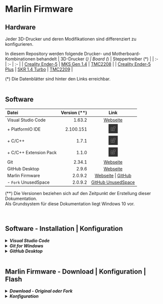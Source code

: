 # Marlin Firmware


## **Hardware**
Jeder 3D-Drucker und deren Modifikationen sind differenziert zu konfigurieren.

In diesem Repository werden folgende Drucker- und Motherboard-Kombinationen behandelt
| 3D-Drucker (*) | Board (*) | Steppertreiber (*) |
| :- | :- | :- |
| [Creality Ender-5](./datasheets/creality_ender-5/) | [MKS Gen 1.4](./datasheets/mks_gen_1.4/) | [TMC2208](./datasheets/tmc2208/) |
| [Creality Ender-5 Plus](./datasheets/creality_ender-5_plus/) | [SKR 1.4 Turbo](./datasheets/skr_1.4_turbo/) | [TMC2209](./datasheets/tmc2209/) |

(*) Die Datenblätter sind hinter den Links erreichbar.
<br><br>

## **Software**

| Datei | Version (**) | Link |
| :- | -: | :-: |
| Visual Studio Code | 1.63.2 | [Webseite](https://code.visualstudio.com/download) |
| + PlatformIO IDE | 2.100.151 | ![](sources/vscode_extensions_icon.jpg "VSCode-Tastenkombination <STRG+UMSCHALT+X>") |
| + C/C++ | 1.7.1 | ![](sources/vscode_extensions_icon.jpg "VSCode-Tastenkombination <STRG+UMSCHALT+X>") |
| + C/C++ Extension Pack | 1.1.0 | ![](sources/vscode_extensions_icon.jpg "VSCode-Tastenkombination <STRG+UMSCHALT+X>") |
| Git | 2.34.1 | [Webseite](https://git-scm.com/download/) |
| GitHub Desktop | 2.9.6 | [Webseite](https://desktop.github.com/) |
| Marlin Firmware | 2.0.9.2 | [Webseite](https://marlinfw.org/meta/download/) \| [GitHub](https://github.com/MarlinFirmware/Marlin) |
| - `Fork` UnusedSpace | 2.0.9.2 | [GitHub UnusedSpace](https://github.com/UnusedSpace/MarlinFw) |


(**) Die Versionen beziehen sich auf den Zeitpunkt der Erstellung dieser Dokumentation.
<br>Als Grundsystem für diese Dokumentation liegt Windows 10 vor.

<br>


## Software - Installation | Konfiguration
<details>
    <summary><b><i> Visual Studio Code </i></b></summary>

Die Grundinstallation erfolgt nach dem Download wie gewohnt. Nach dem ersten Start kann das Sprachpaket heruntergeladen und aktiviert werden.

Erforderliche Erweiterungen
- `PlatformIO IDE` (Erforderlicher Compiler für MarlinFirmware)
- `C/C++` (Genutzte Programmiersprache der MarlinFirmware)
- `C/C++` Extension Pack (Diverse nützliche Erweiterungen der Programmiersprache)

</details>


<details>
    <summary><b><i> Git for Windows </i></b></summary>

Die Installation erfordert einige Voreinstellungen, welche sich nach den Gewohnheiten und genutzten Sub-Programmen des jeweiligen Nutzers orientiert.

Optionale Voreinstellungen
- Default Editor used by Git *->* Use Visual Studio Code as Git's default Editor
- Name of the initial branch in new repositories *->* Let Git decide
- PATH Environment *->* Git from the command line and also from 3rd-party software
- SSH executable *->* Use external OpenSSH
- HTTPS transport backend *->* Use the native Windows Secure Channel library
- Line ending conversions *->* Checkout Windows-style, commit Unix-style line endings
- Terminal emulator to use with Git Bash *->* Use Windows' default console window
- Default behaviour of \`git pull` *->* Default (fast-forward or merge)
- Credential helper *->* Git Credential Manager
- Extra Options *->* Enable file system caching

</details>


<details>
    <summary><b><i> GitHub Desktop </i></b></summary>

Die Grundinstallation erfolgt nach dem Download wie gewohnt. Ein GitHub-Account ist für den weiteren Verlauf erforderlich.

</details>

<br>

## Marlin Firmware - Download | Konfiguration | Flash
<details>
    <summary><b><i> Download - Original oder Fork </i></b></summary>

Mittels `GitHub Desktop`, dem Punkt `Clone a repository from the Internet...` und die Eingabe der GitHub-Webadresse `https://github.com/MarlinFirmware/Marlin` kann das Original-Repository ge`Clone`d werden.

Die GitHub-Webadresse des hier behandelteten `Fork`s lautet `https://github.com/UnusedSpace/MarlinFw`.

Nachdem das entsprechende Repository heruntergeladen wurde, kann es mit `Open in Visual Studio Code` bearbeitet werden.

</details>

<details>
    <summary><b><i> Konfiguration </i></b></summary>

   *   <details>
        
       <summary><b> root/platformio.ini </b></summary>

        Um die Firmware für den Chipsatz des Motherboards zu kompilieren, benötigt *PlatformIO* die entsprechenden Informationen. Die Bezeichnung ist dem Datenblatt des jeweiligen Motherboards zu entnehmen.

        ![root/platformio.ini - screenshot chipset](sources/platformio_ini_screenshot_chipset.jpg "Dateipfad: root/platformio.ini")

        | Motherboard | Chipsatz |
        | :- | :- |
        | MKS Gen 1.4 | mega2560 |
        | SKR 1.4 Turbo | LPC1769 |

       </details>

   *   <details>

       <summary><b> root/Marlin/Configuration.h </b></summary>

        In der Datei ***Configuration.h*** wird die generelle Grundkonfiguration vorgenommen. In diesem Setup wird kein Display eingesetzt! Erforderliche und optionale Einstellungen sind als solche gekennzeichnet.

        *   <details>
            
            <summary> <i> Optional </i>- STRING_CONFIG_H_AUTHOR </summary>

            `Description in progress...`

            > Original
            > ```
            > #define STRING_CONFIG_H_AUTHOR "(none, default config)" // Who made the changes.

            > MKS Gen 1.4 | SKR 1.4 Turbo
            > ```
            > #define STRING_CONFIG_H_AUTHOR "(UnusedSpace | MarlinFw <VERSION>)" // Who made the changes.

            </details>

        *   <details>
            
            <summary> <i> Optional </i>- SHOW_BOOTSCREEN </summary>

            `Description in progress...`

            > Original
            > ```
            > #define SHOW_BOOTSCREEN

            > MKS Gen 1.4 | SKR 1.4 Turbo
            > ```
            > //#define SHOW_BOOTSCREEN
            
            </details>

        *   <details>
            
            <summary> <i> Erforderlich </i>- SERIAL_PORT </summary>

            `Description in progress...`

            > Original
            > ```
            > #define SERIAL_PORT 0

            > MKS Gen 1.4
            > ```
            > #define SERIAL_PORT 0

            > SKR 1.4 Turbo
            > ```
            > #define SERIAL_PORT -1
            
            </details>

        *   <details>
            
            <summary> <i> Erforderlich </i>- BAUDRATE </summary>

            `Description in progress...`

            > Original
            > ```
            > #define BAUDRATE 250000

            > MKS Gen 1.4 | SKR 1.4 Turbo
            > ```
            > #define BAUDRATE 115200
            
            </details>

        *   <details>
            
            <summary> <i> Erforderlich </i>- MOTHERBOARD </summary>

            `Description in progress...`

            > Original
            > ```
            > #define MOTHERBOARD BOARD_RAMPS_14_EFB

            > MKS Gen 1.4
            > ```
            > #define MOTHERBOARD BOARD_MKS_GEN_13

            > SKR 1.4 Turbo
            > ```
            > #define MOTHERBOARD BOARD_BTT_SKR_V1_4_TURBO
            
            </details>

        *   <details>
            
            <summary> <i> Optional </i>- CUSTOM_MACHINE_NAME </summary>

            `Description in progress...`

            > Original
            > ```
            > //#define CUSTOM_MACHINE_NAME "3D Printer"

            > MKS Gen 1.4
            > ```
            > #define CUSTOM_MACHINE_NAME "Creality Ender-5"

            > SKR 1.4 Turbo
            > ```
            > #define CUSTOM_MACHINE_NAME "Creality Ender-5 Plus"
            
            </details>

        *   <details>
            
            <summary> <i> Erforderlich </i>- TEMP_SENSOR_BED </summary>

            `Description in progress...`

            > Original
            > ```
            > #define TEMP_SENSOR_BED 0

            > MKS Gen 1.4 | SKR 1.4 Turbo
            > ```
            > #define TEMP_SENSOR_BED 1
            
            </details>

        *   <details>
            <summary> <i> Optional </i>- PID_PARAMS_PER_HOTEND </summary>

            `Description in progress...`

            > Original
            > ```
            > #if ENABLED(PIDTEMP)
            >   //#define PID_EDIT_MENU         // Add PID editing to the "Advanced Settings" menu. (~700 bytes of PROGMEM)
            >   //#define PID_AUTOTUNE_MENU     // Add PID auto-tuning to the "Advanced Settings" menu. (~250 bytes of PROGMEM)
            >   //#define PID_PARAMS_PER_HOTEND // Uses separate PID parameters for each extruder (useful for mismatched extruders)
            >                                   // Set/get with gcode: M301 E[extruder number, 0-2]
            >
            >   #if ENABLED(PID_PARAMS_PER_HOTEND)
            >     // Specify up to one value per hotend here, according to your setup.
            >     // If there are fewer values, the last one applies to the remaining hotends.
            >     #define DEFAULT_Kp_LIST {  22.20,  22.20 }
            >     #define DEFAULT_Ki_LIST {   1.08,   1.08 }
            >     #define DEFAULT_Kd_LIST { 114.00, 114.00 }
            >   #else
            >     #define DEFAULT_Kp  22.20
            >     #define DEFAULT_Ki   1.08
            >     #define DEFAULT_Kd 114.00
            >   #endif
            > #endif // PIDTEMP

            > MKS Gen 1.4
            > ```
            > #if ENABLED(PIDTEMP)
            >   //#define PID_EDIT_MENU         // Add PID editing to the "Advanced Settings" menu. (~700 bytes of PROGMEM)
            >   //#define PID_AUTOTUNE_MENU     // Add PID auto-tuning to the "Advanced Settings" menu. (~250 bytes of PROGMEM)
            >   //#define PID_PARAMS_PER_HOTEND // Uses separate PID parameters for each extruder (useful for mismatched extruders)
            >                                   // Set/get with gcode: M301 E[extruder number, 0-2]
            >
            >   #if ENABLED(PID_PARAMS_PER_HOTEND)
            >     // Specify up to one value per hotend here, according to your setup.
            >     // If there are fewer values, the last one applies to the remaining hotends.
            >     #define DEFAULT_Kp_LIST {  22.20,  22.20 }
            >     #define DEFAULT_Ki_LIST {   1.08,   1.08 }
            >     #define DEFAULT_Kd_LIST { 114.00, 114.00 }
            >   #else
            >     #define DEFAULT_Kp  30.50
            >     #define DEFAULT_Ki   3.92
            >     #define DEFAULT_Kd  59.34
            >   #endif
            > #endif // PIDTEMP

            > SKR 1.4 Turbo - Drucker 1
            > ```
            > #if ENABLED(PIDTEMP)
            >   //#define PID_EDIT_MENU         // Add PID editing to the "Advanced Settings" menu. (~700 bytes of PROGMEM)
            >   //#define PID_AUTOTUNE_MENU     // Add PID auto-tuning to the "Advanced Settings" menu. (~250 bytes of PROGMEM)
            >   //#define PID_PARAMS_PER_HOTEND // Uses separate PID parameters for each extruder (useful for mismatched extruders)
            >                                   // Set/get with gcode: M301 E[extruder number, 0-2]
            >
            >   #if ENABLED(PID_PARAMS_PER_HOTEND)
            >     // Specify up to one value per hotend here, according to your setup.
            >     // If there are fewer values, the last one applies to the remaining hotends.
            >     #define DEFAULT_Kp_LIST {  22.20,  22.20 }
            >     #define DEFAULT_Ki_LIST {   1.08,   1.08 }
            >     #define DEFAULT_Kd_LIST { 114.00, 114.00 }
            >   #else
            >     #define DEFAULT_Kp  28.08
            >     #define DEFAULT_Ki   2.79
            >     #define DEFAULT_Kd  70.67
            >   #endif
            > #endif // PIDTEMP
            
            > SKR 1.4 Turbo - Drucker 2
            > ```
            > #if ENABLED(PIDTEMP)
            >   //#define PID_EDIT_MENU         // Add PID editing to the "Advanced Settings" menu. (~700 bytes of PROGMEM)
            >   //#define PID_AUTOTUNE_MENU     // Add PID auto-tuning to the "Advanced Settings" menu. (~250 bytes of PROGMEM)
            >   //#define PID_PARAMS_PER_HOTEND // Uses separate PID parameters for each extruder (useful for mismatched extruders)
            >                                   // Set/get with gcode: M301 E[extruder number, 0-2]
            >
            >   #if ENABLED(PID_PARAMS_PER_HOTEND)
            >     // Specify up to one value per hotend here, according to your setup.
            >     // If there are fewer values, the last one applies to the remaining hotends.
            >     #define DEFAULT_Kp_LIST {  22.20,  22.20 }
            >     #define DEFAULT_Ki_LIST {   1.08,   1.08 }
            >     #define DEFAULT_Kd_LIST { 114.00, 114.00 }
            >   #else
            >     #define DEFAULT_Kp  30.56
            >     #define DEFAULT_Ki   3.08
            >     #define DEFAULT_Kd  75.82
            >   #endif
            > #endif // PIDTEMP

            > SKR 1.4 Turbo - Drucker 3
            > ```
            > #if ENABLED(PIDTEMP)
            >   //#define PID_EDIT_MENU         // Add PID editing to the "Advanced Settings" menu. (~700 bytes of PROGMEM)
            >   //#define PID_AUTOTUNE_MENU     // Add PID auto-tuning to the "Advanced Settings" menu. (~250 bytes of PROGMEM)
            >   //#define PID_PARAMS_PER_HOTEND // Uses separate PID parameters for each extruder (useful for mismatched extruders)
            >                                   // Set/get with gcode: M301 E[extruder number, 0-2]
            >
            >   #if ENABLED(PID_PARAMS_PER_HOTEND)
            >     // Specify up to one value per hotend here, according to your setup.
            >     // If there are fewer values, the last one applies to the remaining hotends.
            >     #define DEFAULT_Kp_LIST {  22.20,  22.20 }
            >     #define DEFAULT_Ki_LIST {   1.08,   1.08 }
            >     #define DEFAULT_Kd_LIST { 114.00, 114.00 }
            >   #else
            >     #define DEFAULT_Kp  27.11
            >     #define DEFAULT_Ki   2.62
            >     #define DEFAULT_Kd  70.12
            >   #endif
            > #endif // PIDTEMP

            </details>

        *   <details>
            
            <summary> <i> Erforderlich </i>- PIDTEMPBED </summary>

            `Description in progress...`

            > Original
            > ```
            > //#define PIDTEMPBED

            > MKS Gen 1.4 | SKR 1.4 Turbo
            > ```
            > #define PIDTEMPBED
            
            </details>

        *   <details>
            <summary> <i> Optional </i>- PIDTEMPBED </summary>

            `Description in progress...`

            > Original
            > ```
            > #if ENABLED(PIDTEMPBED)
            >   //#define MIN_BED_POWER 0
            >   //#define PID_BED_DEBUG // Sends debug data to the serial port.
            >
            >   // 120V 250W silicone heater into 4mm borosilicate (MendelMax 1.5+)
            >   // from FOPDT model - kp=.39 Tp=405 Tdead=66, Tc set to 79.2, aggressive factor of .15 (vs .1, 1, 10)
            >   #define DEFAULT_bedKp  65.17
            >   #define DEFAULT_bedKi  12.05
            >   #define DEFAULT_bedKd 234.92
            >
            >   // FIND YOUR OWN: "M303 E-1 C8 S90" to run autotune on the bed at 90 degreesC for 8 cycles.
            > #endif // PIDTEMPBED

            > MKS Gen 1.4
            > ```
            > #if ENABLED(PIDTEMPBED)
            >   //#define MIN_BED_POWER 0
            >   //#define PID_BED_DEBUG // Sends debug data to the serial port.
            >
            >   // 120V 250W silicone heater into 4mm borosilicate (MendelMax 1.5+)
            >   // from FOPDT model - kp=.39 Tp=405 Tdead=66, Tc set to 79.2, aggressive factor of .15 (vs .1, 1, 10)
            >   #define DEFAULT_bedKp  53.72
            >   #define DEFAULT_bedKi  10.09
            >   #define DEFAULT_bedKd 190.72
            >
            >   // FIND YOUR OWN: "M303 E-1 C8 S90" to run autotune on the bed at 90 degreesC for 8 cycles.
            > #endif // PIDTEMPBED

            > SKR 1.4 Turbo - Drucker 1
            > ```
            > #if ENABLED(PIDTEMPBED)
            >   //#define MIN_BED_POWER 0
            >   //#define PID_BED_DEBUG // Sends debug data to the serial port.
            >
            >   // 120V 250W silicone heater into 4mm borosilicate (MendelMax 1.5+)
            >   // from FOPDT model - kp=.39 Tp=405 Tdead=66, Tc set to 79.2, aggressive factor of .15 (vs .1, 1, 10)
            >   #define DEFAULT_bedKp 119.40
            >   #define DEFAULT_bedKi  10.21
            >   #define DEFAULT_bedKd 930.67
            >
            >   // FIND YOUR OWN: "M303 E-1 C8 S90" to run autotune on the bed at 90 degreesC for 8 cycles.
            > #endif // PIDTEMPBED
            
            > SKR 1.4 Turbo - Drucker 2
            > ```
            > #if ENABLED(PIDTEMPBED)
            >   //#define MIN_BED_POWER 0
            >   //#define PID_BED_DEBUG // Sends debug data to the serial port.
            >
            >   // 120V 250W silicone heater into 4mm borosilicate (MendelMax 1.5+)
            >   // from FOPDT model - kp=.39 Tp=405 Tdead=66, Tc set to 79.2, aggressive factor of .15 (vs .1, 1, 10)
            >   #define DEFAULT_bedKp 109.47
            >   #define DEFAULT_bedKi   9.23
            >   #define DEFAULT_bedKd 866.09
            >
            >   // FIND YOUR OWN: "M303 E-1 C8 S90" to run autotune on the bed at 90 degreesC for 8 cycles.
            > #endif // PIDTEMPBED

            > SKR 1.4 Turbo - Drucker 3
            > ```
            > #if ENABLED(PIDTEMPBED)
            >   //#define MIN_BED_POWER 0
            >   //#define PID_BED_DEBUG // Sends debug data to the serial port.
            >
            >   // 120V 250W silicone heater into 4mm borosilicate (MendelMax 1.5+)
            >   // from FOPDT model - kp=.39 Tp=405 Tdead=66, Tc set to 79.2, aggressive factor of .15 (vs .1, 1, 10)
            >   #define DEFAULT_bedKp 132.86
            >   #define DEFAULT_bedKi  12.09
            >   #define DEFAULT_bedKd 973.49
            >
            >   // FIND YOUR OWN: "M303 E-1 C8 S90" to run autotune on the bed at 90 degreesC for 8 cycles.
            > #endif // PIDTEMPBED

            </details>

        *   <details>
            
            <summary> <i> Erforderlich </i>- Endstop Settings </summary>

            `Description in progress...`

            > Original
            > ```
            > // Specify here all the endstop connectors that are connected to any endstop or probe.
            > // Almost all printers will be using one per axis. Probes will use one or more of the
            > // extra connectors. Leave undefined any used for non-endstop and non-probe purposes.
            > #define USE_XMIN_PLUG
            > #define USE_YMIN_PLUG
            > #define USE_ZMIN_PLUG
            > //#define USE_IMIN_PLUG
            > //#define USE_JMIN_PLUG
            > //#define USE_KMIN_PLUG
            > //#define USE_XMAX_PLUG
            > //#define USE_YMAX_PLUG
            > //#define USE_ZMAX_PLUG
            > //#define USE_IMAX_PLUG
            > //#define USE_JMAX_PLUG
            > //#define USE_KMAX_PLUG

            > MKS Gen 1.4 | SKR 1.4 Turbo
            > ```
            > // Specify here all the endstop connectors that are connected to any endstop or probe.
            > // Almost all printers will be using one per axis. Probes will use one or more of the
            > // extra connectors. Leave undefined any used for non-endstop and non-probe purposes.
            > //#define USE_XMIN_PLUG
            > //#define USE_YMIN_PLUG
            > #define USE_ZMIN_PLUG
            > //#define USE_IMIN_PLUG
            > //#define USE_JMIN_PLUG
            > //#define USE_KMIN_PLUG
            > #define USE_XMAX_PLUG
            > #define USE_YMAX_PLUG
            > //#define USE_ZMAX_PLUG
            > //#define USE_IMAX_PLUG
            > //#define USE_JMAX_PLUG
            > //#define USE_KMAX_PLUG
            
            </details>

        *   <details>
            
            <summary> <i> Erforderlich </i>- Stepper Drivers </summary>

            `Description in progress...`

            > Original
            > ```
            > #define X_DRIVER_TYPE  A4988
            > #define Y_DRIVER_TYPE  A4988
            > #define Z_DRIVER_TYPE  A4988
            > //#define X2_DRIVER_TYPE A4988
            > //#define Y2_DRIVER_TYPE A4988
            > //#define Z2_DRIVER_TYPE A4988
            > //#define Z3_DRIVER_TYPE A4988
            > //#define Z4_DRIVER_TYPE A4988
            > //#define I_DRIVER_TYPE  A4988
            > //#define J_DRIVER_TYPE  A4988
            > //#define K_DRIVER_TYPE  A4988
            > #define E0_DRIVER_TYPE A4988
            > //#define E1_DRIVER_TYPE A4988
            > //#define E2_DRIVER_TYPE A4988
            > //#define E3_DRIVER_TYPE A4988
            > //#define E4_DRIVER_TYPE A4988
            > //#define E5_DRIVER_TYPE A4988
            > //#define E6_DRIVER_TYPE A4988
            > //#define E7_DRIVER_TYPE A4988

            > MKS Gen 1.4
            > ```
            > #define X_DRIVER_TYPE  TMC2208
            > #define Y_DRIVER_TYPE  TMC2208
            > #define Z_DRIVER_TYPE  TMC2208
            > //#define X2_DRIVER_TYPE A4988
            > //#define Y2_DRIVER_TYPE A4988
            > //#define Z2_DRIVER_TYPE A4988
            > //#define Z3_DRIVER_TYPE A4988
            > //#define Z4_DRIVER_TYPE A4988
            > //#define I_DRIVER_TYPE  A4988
            > //#define J_DRIVER_TYPE  A4988
            > //#define K_DRIVER_TYPE  A4988
            > #define E0_DRIVER_TYPE TMC2208
            > //#define E1_DRIVER_TYPE A4988
            > //#define E2_DRIVER_TYPE A4988
            > //#define E3_DRIVER_TYPE A4988
            > //#define E4_DRIVER_TYPE A4988
            > //#define E5_DRIVER_TYPE A4988
            > //#define E6_DRIVER_TYPE A4988
            > //#define E7_DRIVER_TYPE A4988

            > SKR 1.4 Turbo
            > ```
            > #define X_DRIVER_TYPE  TMC2209
            > #define Y_DRIVER_TYPE  TMC2209
            > #define Z_DRIVER_TYPE  TMC2209
            > //#define X2_DRIVER_TYPE A4988
            > //#define Y2_DRIVER_TYPE A4988
            > //#define Z2_DRIVER_TYPE A4988
            > //#define Z3_DRIVER_TYPE A4988
            > //#define Z4_DRIVER_TYPE A4988
            > //#define I_DRIVER_TYPE  A4988
            > //#define J_DRIVER_TYPE  A4988
            > //#define K_DRIVER_TYPE  A4988
            > #define E0_DRIVER_TYPE TMC2209
            > //#define E1_DRIVER_TYPE A4988
            > //#define E2_DRIVER_TYPE A4988
            > //#define E3_DRIVER_TYPE A4988
            > //#define E4_DRIVER_TYPE A4988
            > //#define E5_DRIVER_TYPE A4988
            > //#define E6_DRIVER_TYPE A4988
            > //#define E7_DRIVER_TYPE A4988
            
            </details>

        *   <details>
            
            <summary> <i> Erforderlich </i>- DEFAULT_AXIS_STEPS_PER_UNIT </summary>

            `Description in progress...`

            > Original
            > ```
            > #define DEFAULT_AXIS_STEPS_PER_UNIT   { 80, 80, 400, 500 }

            > MKS Gen 1.4
            > ```
            > #define DEFAULT_AXIS_STEPS_PER_UNIT   { 80, 80, 400, 137.97 }

            > SKR 1.4 Turbo
            > ```
            > #define DEFAULT_AXIS_STEPS_PER_UNIT   { 40, 40, 400, 68.29 }
            
            </details>

        *   <details>
            
            <summary> <i> Erforderlich </i>- DEFAULT_MAX_ACCELERATION </summary>

            `Description in progress...`

            > Original
            > ```
            > #define DEFAULT_MAX_ACCELERATION      { 3000, 3000, 100, 10000 }

            > MKS Gen 1.4 | SKR 1.4 Turbo
            > ```
            > #define DEFAULT_MAX_ACCELERATION      { 500, 500, 100, 5000 }
            
            </details>

        *   <details>
            
            <summary> <i> Erforderlich </i>- DEFAULT_ACCELERATION </summary>

            `Description in progress...`

            > Original
            > ```
            > #define DEFAULT_ACCELERATION          3000    // X, Y, Z and E acceleration for printing moves
            > #define DEFAULT_RETRACT_ACCELERATION  3000    // E acceleration for retracts
            > #define DEFAULT_TRAVEL_ACCELERATION   3000    // X, Y, Z acceleration for travel (non printing) moves

            > MKS Gen 1.4 | SKR 1.4 Turbo
            > ```
            > #define DEFAULT_ACCELERATION          500  // X, Y, Z and E acceleration for printing moves
            > #define DEFAULT_RETRACT_ACCELERATION  500  // E acceleration for retracts
            > #define DEFAULT_TRAVEL_ACCELERATION   500  // X, Y, Z acceleration for travel (non printing) moves
            
            </details>

        *   <details>
            
            <summary> <i> Erforderlich </i>- Z_MIN_PROBE_USES_Z_MIN_ENDSTOP_PIN </summary>

            `Description in progress...`

            > Original
            > ```
            > #define Z_MIN_PROBE_USES_Z_MIN_ENDSTOP_PIN

            > SKR 1.4 Turbo
            > ```
            > //#define Z_MIN_PROBE_USES_Z_MIN_ENDSTOP_PIN
            
            </details>

        *   <details>
            
            <summary> <i> Erforderlich </i>- Z_MIN_PROBE_PIN </summary>

            `Description in progress...`

            > Original
            > ```
            > //#define Z_MIN_PROBE_PIN 32 // Pin 32 is the RAMPS default

            > SKR 1.4 Turbo
            > ```
            > #define Z_MIN_PROBE_PIN P0_10 // Pin 32 is the RAMPS default
            
            </details>

        *   <details>
            
            <summary> <i> Erforderlich </i>- BLTOUCH </summary>

            `Description in progress...`

            > Original
            > ```
            > //#define BLTOUCH

            > MKS Gen 1.4 | SKR 1.4 Turbo
            > ```
            > #define BLTOUCH
            
            </details>

        *   <details>
            
            <summary> <i> Erforderlich </i>- NOZZLE_TO_PROBE_OFFSET </summary>

            `Description in progress...`

            > Original
            > ```
            > #define NOZZLE_TO_PROBE_OFFSET { 10, 10, 0 }

            > MKS Gen 1.4
            > ```
            > #define NOZZLE_TO_PROBE_OFFSET { -50.0, -10.0, 0 }

            > SKR 1.4 Turbo
            > ```
            > #define NOZZLE_TO_PROBE_OFFSET { -44.0, -5.0, 0 }
            
            </details>

        *   <details>
            
            <summary> <i> Erforderlich </i>- Stepper direction </summary>

            `Description in progress...`

            > Original
            > ```
            > // Invert the stepper direction. Change (or reverse the motor connector) if an axis goes the wrong way.
            > #define INVERT_X_DIR false
            > #define INVERT_Y_DIR true
            > #define INVERT_Z_DIR false
            > //#define INVERT_I_DIR false
            > //#define INVERT_J_DIR false
            > //#define INVERT_K_DIR false
            >
            > // @section extruder
            >
            > // For direct drive extruder v9 set to true, for geared extruder set to false.
            > #define INVERT_E0_DIR false
            > #define INVERT_E1_DIR false
            > #define INVERT_E2_DIR false
            > #define INVERT_E3_DIR false
            > #define INVERT_E4_DIR false
            > #define INVERT_E5_DIR false
            > #define INVERT_E6_DIR false
            > #define INVERT_E7_DIR false

            > MKS Gen 1.4
            > ```
            > // Invert the stepper direction. Change (or reverse the motor connector) if an axis goes the wrong way.
            > #define INVERT_X_DIR false
            > #define INVERT_Y_DIR false
            > #define INVERT_Z_DIR false
            > //#define INVERT_I_DIR false
            > //#define INVERT_J_DIR false
            > //#define INVERT_K_DIR false
            >
            > // @section extruder
            >
            > // For direct drive extruder v9 set to true, for geared extruder set to false.
            > #define INVERT_E0_DIR true
            > #define INVERT_E1_DIR false
            > #define INVERT_E2_DIR false
            > #define INVERT_E3_DIR false
            > #define INVERT_E4_DIR false
            > #define INVERT_E5_DIR false
            > #define INVERT_E6_DIR false
            > #define INVERT_E7_DIR false

            > SKR 1.4 Turbo
            > ```
            > // Invert the stepper direction. Change (or reverse the motor connector) if an axis goes the wrong way.
            > #define INVERT_X_DIR true
            > #define INVERT_Y_DIR true
            > #define INVERT_Z_DIR true
            > //#define INVERT_I_DIR false
            > //#define INVERT_J_DIR false
            > //#define INVERT_K_DIR false
            >
            > // @section extruder
            >
            > // For direct drive extruder v9 set to true, for geared extruder set to false.
            > #define INVERT_E0_DIR true
            > #define INVERT_E1_DIR false
            > #define INVERT_E2_DIR false
            > #define INVERT_E3_DIR false
            > #define INVERT_E4_DIR false
            > #define INVERT_E5_DIR false
            > #define INVERT_E6_DIR false
            > #define INVERT_E7_DIR false
            
            </details>

        *   <details>
            
            <summary> <i> Erforderlich </i>- Homing </summary>

            `Description in progress...`

            > Original
            > ```
            > //#define NO_MOTION_BEFORE_HOMING // Inhibit movement until all axes have been homed. Also enable HOME_AFTER_DEACTIVATE for extra safety.
            > //#define HOME_AFTER_DEACTIVATE   // Require rehoming after steppers are deactivated. Also enable NO_MOTION_BEFORE_HOMING for extra safety.

            > MKS Gen 1.4 | SKR 1.4 Turbo
            > ```
            > #define NO_MOTION_BEFORE_HOMING // Inhibit movement until all axes have been homed. Also enable HOME_AFTER_DEACTIVATE for extra safety.
            > #define HOME_AFTER_DEACTIVATE   // Require rehoming after steppers are deactivated. Also enable NO_MOTION_BEFORE_HOMING for extra safety.
            
            </details>

        *   <details>
            
            <summary> <i> Erforderlich </i>- Z_HOMING_HEIGHT </summary>

            `Description in progress...`

            > Original
            > ```
            > //#define Z_HOMING_HEIGHT  4        // (mm) Minimal Z height before homing (G28) for Z clearance above the bed, clamps, ...

            > MKS Gen 1.4 | SKR 1.4 Turbo
            > ```
            > #define Z_HOMING_HEIGHT  4        // (mm) Minimal Z height before homing (G28) for Z clearance above the bed, clamps, ...
            
            </details>

        *   <details>
            
            <summary> <i> Erforderlich </i>- Endstops direction </summary>

            `Description in progress...`

            > Original
            > ```
            > // Direction of endstops when homing; 1=MAX, -1=MIN
            > // :[-1,1]
            > #define X_HOME_DIR -1
            > #define Y_HOME_DIR -1
            > #define Z_HOME_DIR -1
            > //#define I_HOME_DIR -1
            > //#define J_HOME_DIR -1
            > //#define K_HOME_DIR -1

            > MKS Gen 1.4 | SKR 1.4 Turbo
            > ```
            > // Direction of endstops when homing; 1=MAX, -1=MIN
            > // :[-1,1]
            > #define X_HOME_DIR  1
            > #define Y_HOME_DIR  1
            > #define Z_HOME_DIR -1
            > //#define I_HOME_DIR -1
            > //#define J_HOME_DIR -1
            > //#define K_HOME_DIR -1
            
            </details>

        *   <details>
            
            <summary> <i> Erforderlich </i>- BED_SIZE </summary>

            `Description in progress...`

            > Original
            > ```
            > // The size of the printable area
            > #define X_BED_SIZE 200
            > #define Y_BED_SIZE 200

            > MKS Gen 1.4
            > ```
            > // The size of the printable area
            > #define X_BED_SIZE 235
            > #define Y_BED_SIZE 230
            
            > SKR 1.4 Turbo
            > ```
            > // The size of the printable area
            > #define X_BED_SIZE 365
            > #define Y_BED_SIZE 369

            </details>

        *   <details>
            
            <summary> <i> Erforderlich </i>- Z_MAX_POS </summary>

            `Description in progress...`

            > Original
            > ```
            > #define Z_MAX_POS 200

            > MKS Gen 1.4
            > ```
            > #define Z_MAX_POS 300
            
            > SKR 1.4 Turbo
            > ```
            > #define Z_MAX_POS 400

            </details>

        *   <details>
            
            <summary> <i> Erforderlich </i>- MIN_SOFTWARE_ENDSTOPS </summary>

            `Description in progress...`

            > Original
            > ```
            > // Min software endstops constrain movement within minimum coordinate bounds
            > #define MIN_SOFTWARE_ENDSTOPS
            > #if ENABLED(MIN_SOFTWARE_ENDSTOPS)
            >   #define MIN_SOFTWARE_ENDSTOP_X
            >   #define MIN_SOFTWARE_ENDSTOP_Y
            >   #define MIN_SOFTWARE_ENDSTOP_Z
            >   #define MIN_SOFTWARE_ENDSTOP_I
            >   #define MIN_SOFTWARE_ENDSTOP_J
            >   #define MIN_SOFTWARE_ENDSTOP_K
            > #endif

            > MKS Gen 1.4 | SKR 1.4 Turbo
            > ```
            > // Min software endstops constrain movement within minimum coordinate bounds
            > #define MIN_SOFTWARE_ENDSTOPS
            > #if ENABLED(MIN_SOFTWARE_ENDSTOPS)
            >   #define MIN_SOFTWARE_ENDSTOP_X
            >   #define MIN_SOFTWARE_ENDSTOP_Y
            >   //#define MIN_SOFTWARE_ENDSTOP_Z
            >   #define MIN_SOFTWARE_ENDSTOP_I
            >   #define MIN_SOFTWARE_ENDSTOP_J
            >   #define MIN_SOFTWARE_ENDSTOP_K
            > #endif
            
            </details>

        *   <details>
            
            <summary> <i> Erforderlich </i>- AUTO_BED_LEVELING_BILINEAR </summary>

            `Description in progress...`

            > Original
            > ```
            > //#define AUTO_BED_LEVELING_BILINEAR

            > MKS Gen 1.4 | SKR 1.4 Turbo
            > ```
            > #define AUTO_BED_LEVELING_BILINEAR
            
            </details>

        *   <details>
            
            <summary> <i> Erforderlich </i>- PREHEAT_BEFORE_LEVELING </summary>

            `Description in progress...`

            > Original
            > ```
            > /**
            > * Auto-leveling needs preheating
            > */
            > #define PREHEAT_BEFORE_LEVELING
            > #if ENABLED(PREHEAT_BEFORE_LEVELING)
            >   #define LEVELING_NOZZLE_TEMP 120   // (°C) Only applies to E0 at this time
            >   #define LEVELING_BED_TEMP     50
            > #endif

            > MKS Gen 1.4 | SKR 1.4 Turbo
            > ```
            > /**
            > * Auto-leveling needs preheating
            > */
            > //#define PREHEAT_BEFORE_LEVELING
            > #if ENABLED(PREHEAT_BEFORE_LEVELING)
            >   #define LEVELING_NOZZLE_TEMP  65   // (°C) Only applies to E0 at this time
            >   #define LEVELING_BED_TEMP     65
            > #endif
            
            </details>

        *   <details>
            
            <summary> <i> Optional </i>- GRID_MAX_POINTS_X </summary>

            `Description in progress...`

            > Original
            > ```
            >   #define GRID_MAX_POINTS_X 3

            > MKS Gen 1.4 | SKR 1.4 Turbo
            > ```
            >   #define GRID_MAX_POINTS_X 5
            
            </details>

        *   <details>
            
            <summary> <i> Erforderlich </i>- Z_SAFE_HOMING </summary>

            `Description in progress...`

            > Original
            > ```
            > //#define Z_SAFE_HOMING

            > MKS Gen 1.4 | SKR 1.4 Turbo
            > ```
            > #define Z_SAFE_HOMING
            
            </details>

        *   <details>
            
            <summary> <i> Erforderlich </i>- NUM_SERVOS </summary>

            `Description in progress...`

            > Original
            > ```
            > //#define NUM_SERVOS 3 // Note: Servo index starts with 0 for M280-M282 commands

            > MKS Gen 1.4
            > ```
            > #define NUM_SERVOS 1 // Note: Servo index starts with 0 for M280-M282 commands
            
            </details>

       </details>

   *   <details>    

       <summary><b> root/Marlin/Configuration_adv.h </b></summary>

        In der Datei ***Configuration_adv.h*** wird die erweiterte Konfiguration vorgenommen. Erforderliche und optionale Einstellungen sind als solche gekennzeichnet.

        *   <details>
            
            <summary> <i> Erforderlich </i>- X_DUAL_STEPPER_DRIVERS </summary>

            `Description in progress...`

            > Original
            > ```
            > //#define X_DUAL_STEPPER_DRIVERS
            > #if ENABLED(X_DUAL_STEPPER_DRIVERS)
            >   //#define INVERT_X2_VS_X_DIR    // Enable if X2 direction signal is opposite to X
            >   //#define X_DUAL_ENDSTOPS
            >   #if ENABLED(X_DUAL_ENDSTOPS)
            >     #define X2_USE_ENDSTOP _XMAX_
            >     #define X2_ENDSTOP_ADJUSTMENT  0
            >   #endif
            > #endif

            > SKR 1.4 Turbo
            > ```
            > //#define X_DUAL_STEPPER_DRIVERS
            > #if ENABLED(X_DUAL_STEPPER_DRIVERS)
            >   #define INVERT_X2_VS_X_DIR    // Enable if X2 direction signal is opposite to X
            >   //#define X_DUAL_ENDSTOPS
            >   #if ENABLED(X_DUAL_ENDSTOPS)
            >     #define X2_USE_ENDSTOP _XMAX_
            >     #define X2_ENDSTOP_ADJUSTMENT  0
            >   #endif
            > #endif
            
            </details>

        *   <details>
            
            <summary> <i> Optional </i>- QUICK_HOME </summary>

            `Description in progress...`

            > Original
            > ```
            > //#define QUICK_HOME                          // If G28 contains XY do a diagonal move first

            > MKS Gen 1.4 | SKR 1.4 Turbo
            > ```
            > #define QUICK_HOME                          // If G28 contains XY do a diagonal move first
            
            </details>

        *   <details>
            
            <summary> <i> Erforderlich </i>- DISABLE_INACTIVE_Z </summary>

            `Description in progress...`

            > Original
            > ```
            > #define DISABLE_INACTIVE_Z true  // Set 'false' if the nozzle could fall onto your printed part!

            > SKR 1.4 Turbo | SKR 1.4 Turbo
            > ```
            > #define DISABLE_INACTIVE_Z false  // Set 'false' if the nozzle could fall onto your printed part!
            
            </details>

        *   <details>
            
            <summary> <i> Erforderlich </i>- HOST_ACTION_COMMANDS </summary>

            `Description in progress...`

            > Original
            > ```
            > //#define HOST_ACTION_COMMANDS

            > MKS Gen 1.4 | SKR 1.4 Turbo
            > ```
            > #define HOST_ACTION_COMMANDS
            
            </details>

        *   <details>
            
            <summary> <i> Erforderlich </i>- DIRECT_PIN_CONTROL </summary>

            `Description in progress...`

            > Original
            > ```
            > //#define DIRECT_PIN_CONTROL

            > MKS Gen 1.4 | SKR 1.4 Turbo
            > ```
            > #define DIRECT_PIN_CONTROL
            
            </details>

   *   <details>    

       <summary><b> root/Marlin/src/inc/Conditionals_LCD.h </b></summary>

        `Description in progress...`

        *   <details>
            
            <summary> <i> Erforderlich </i>- Z_HOME_TO_MIN </summary>

            `Description in progress...`

            > Original
            > ```
            >   #if Z_HOME_TO_MIN && TERN1(USES_Z_MIN_PROBE_PIN, ENABLED(USE_PROBE_FOR_Z_HOMING))

            > SKR 1.4 Turbo
            > ```
            >   #if Z_HOME_TO_MIN // && TERN1(USES_Z_MIN_PROBE_PIN, ENABLED(USE_PROBE_FOR_Z_HOMING))
            
            </details>       

</details>
